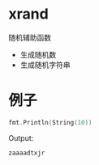 # xrand

随机辅助函数

- 生成随机数
- 生成随机字符串

# 例子
```go
fmt.Println(String(10))
```
Output:
```text
zaaaadtxjr
```